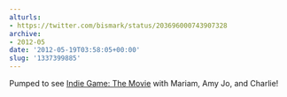 ```yaml
---
alturls:
- https://twitter.com/bismark/status/203696000743907328
archive:
- 2012-05
date: '2012-05-19T03:58:05+00:00'
slug: '1337399885'
---
```


Pumped to see [Indie Game: The Movie](http://www.indiegamethemovie.com/) with Mariam, Amy Jo, and Charlie!

